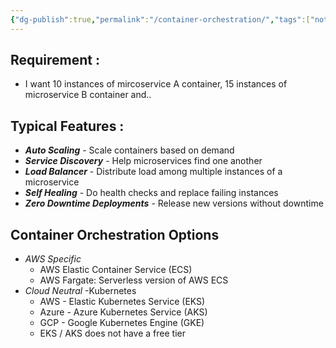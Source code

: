 ```yaml
---
{"dg-publish":true,"permalink":"/container-orchestration/","tags":["notes"],"created":"2024-07-12T08:17:29.241+05:30","updated":"2024-07-07T19:05:45.152+05:30"}
---
```



## Requirement :
- I want 10 instances of mircoservice A container, 15 instances of microservice B container and..
## Typical Features :
- ***Auto Scaling*** - Scale containers based on demand
- ***Service Discovery*** - Help microservices find one another
- ***Load Balancer*** - Distribute load among multiple instances of a microservice
- ***Self Healing*** - Do health checks and replace failing instances
- ***Zero Downtime Deployments*** - Release new versions without downtime

## Container Orchestration Options
- *AWS Specific*
	- AWS Elastic Container Service (ECS)
	- AWS Fargate: Serverless version of AWS ECS
- *Cloud Neutral* -Kubernetes
	- AWS - Elastic Kubernetes Service (EKS)
	- Azure - Azure Kubernetes Service (AKS)
	- GCP - Google Kubernetes Engine (GKE)
	- EKS / AKS does not have a free tier

<style> .container {font-family: sans-serif; text-align: center;} .button-wrapper button {z-index: 1;height: 40px; width: 100px; margin: 10px;padding: 5px;} .excalidraw .App-menu_top .buttonList { display: flex;} .excalidraw-wrapper { height: 800px; margin: 50px; position: relative;} :root[dir="ltr"] .excalidraw .layer-ui__wrapper .zen-mode-transition.App-menu_bottom--transition-left {transform: none;} </style><script src="https://cdn.jsdelivr.net/npm/react@17/umd/react.production.min.js"></script><script src="https://cdn.jsdelivr.net/npm/react-dom@17/umd/react-dom.production.min.js"></script><script type="text/javascript" src="https://cdn.jsdelivr.net/npm/@excalidraw/excalidraw@0/dist/excalidraw.production.min.js"></script><div id="Container_Orchestratorexcalidraw.md1"></div><script>(function(){const InitialData={"type":"excalidraw","version":2,"source":"https://github.com/zsviczian/obsidian-excalidraw-plugin/releases/tag/2.2.7","elements":[{"id":"dMAWj_3voGJfO-pzrHkuX","type":"rectangle","x":-305.5,"y":-239.9765625,"width":199,"height":70,"angle":0,"strokeColor":"#1e1e1e","backgroundColor":"transparent","fillStyle":"solid","strokeWidth":2,"strokeStyle":"solid","roughness":1,"opacity":100,"groupIds":[],"frameId":null,"index":"a0","roundness":{"type":3},"seed":1076217866,"version":42,"versionNonce":1112510934,"isDeleted":false,"boundElements":[{"type":"text","id":"7FWU5xR6"},{"id":"SkpD9Sj-p237n_H11hTZH","type":"arrow"}],"updated":1720359317092,"link":null,"locked":false},{"id":"7FWU5xR6","type":"text","x":-290.9599075317383,"y":-217.4765625,"width":169.91981506347656,"height":25,"angle":0,"strokeColor":"#1e1e1e","backgroundColor":"transparent","fillStyle":"solid","strokeWidth":2,"strokeStyle":"solid","roughness":1,"opacity":100,"groupIds":[],"frameId":null,"index":"a1","roundness":null,"seed":1888977494,"version":19,"versionNonce":284585494,"isDeleted":false,"boundElements":null,"updated":1720359244724,"link":null,"locked":false,"text":"Container Images","rawText":"Container Images","fontSize":20,"fontFamily":1,"textAlign":"center","verticalAlign":"middle","containerId":"dMAWj_3voGJfO-pzrHkuX","originalText":"Container Images","autoResize":true,"lineHeight":1.25},{"type":"rectangle","version":51,"versionNonce":1695958678,"index":"a2","isDeleted":false,"id":"ers-NTJ8aM7I-jh_N65mw","fillStyle":"solid","strokeWidth":2,"strokeStyle":"solid","roughness":1,"opacity":100,"angle":0,"x":21,"y":-240.9765625,"strokeColor":"#1e1e1e","backgroundColor":"transparent","width":199,"height":70,"seed":943087766,"groupIds":[],"frameId":null,"roundness":{"type":3},"boundElements":[{"type":"text","id":"rTCEmqqW"},{"id":"yaOptZygNk9TyOHplco92","type":"arrow"}],"updated":1720359320474,"link":null,"locked":false},{"type":"text","version":42,"versionNonce":2058052438,"index":"a3","isDeleted":false,"id":"rTCEmqqW","fillStyle":"solid","strokeWidth":2,"strokeStyle":"solid","roughness":1,"opacity":100,"angle":0,"x":57.09007263183594,"y":-218.4765625,"strokeColor":"#1e1e1e","backgroundColor":"transparent","width":126.81985473632812,"height":25,"seed":50978262,"groupIds":[],"frameId":null,"roundness":null,"boundElements":[],"updated":1720359251547,"link":null,"locked":false,"fontSize":20,"fontFamily":1,"text":"Configuration","rawText":"Configuration","textAlign":"center","verticalAlign":"middle","containerId":"ers-NTJ8aM7I-jh_N65mw","originalText":"Configuration","autoResize":true,"lineHeight":1.25},{"type":"rectangle","version":143,"versionNonce":2134246934,"index":"a4","isDeleted":false,"id":"rGf7NSpIG11BM5586vKfV","fillStyle":"solid","strokeWidth":2,"strokeStyle":"solid","roughness":1,"opacity":100,"angle":0,"x":-305,"y":-77.9765625,"strokeColor":"#1e1e1e","backgroundColor":"transparent","width":547,"height":48,"seed":312411606,"groupIds":[],"frameId":null,"roundness":{"type":3},"boundElements":[{"type":"text","id":"4lYnM9nt"},{"id":"SkpD9Sj-p237n_H11hTZH","type":"arrow"},{"id":"yaOptZygNk9TyOHplco92","type":"arrow"},{"id":"wRL63wUHmCwLxkzQRyePw","type":"arrow"}],"updated":1720359324842,"link":null,"locked":false},{"type":"text","version":169,"versionNonce":1083552586,"index":"a5","isDeleted":false,"id":"4lYnM9nt","fillStyle":"solid","strokeWidth":2,"strokeStyle":"solid","roughness":1,"opacity":100,"angle":0,"x":-146.62987518310547,"y":-66.4765625,"strokeColor":"#1e1e1e","backgroundColor":"transparent","width":230.25975036621094,"height":25,"seed":1806424854,"groupIds":[],"frameId":null,"roundness":null,"boundElements":[],"updated":1720359273998,"link":null,"locked":false,"fontSize":20,"fontFamily":1,"text":"Container Orchestrator","rawText":"Container Orchestrator","textAlign":"center","verticalAlign":"middle","containerId":"rGf7NSpIG11BM5586vKfV","originalText":"Container Orchestrator","autoResize":true,"lineHeight":1.25},{"type":"rectangle","version":208,"versionNonce":1893797526,"index":"a6","isDeleted":false,"id":"-mSuzkt44i6Gj8-Yzojh6","fillStyle":"solid","strokeWidth":2,"strokeStyle":"solid","roughness":1,"opacity":100,"angle":0,"x":-270,"y":46.0234375,"strokeColor":"#1e1e1e","backgroundColor":"transparent","width":489,"height":42,"seed":951214294,"groupIds":[],"frameId":null,"roundness":{"type":3},"boundElements":[{"type":"text","id":"PcaQUkkW"},{"id":"wRL63wUHmCwLxkzQRyePw","type":"arrow"},{"id":"9_KUECT5s9Bh0ndktzGtu","type":"arrow"},{"id":"SlXOLHjt8jw4t6GVh4W09","type":"arrow"},{"id":"y2_lMm1MKq2qXiwNjfNKD","type":"arrow"}],"updated":1720359337402,"link":null,"locked":false},{"type":"text","version":241,"versionNonce":43447690,"index":"a7","isDeleted":false,"id":"PcaQUkkW","fillStyle":"solid","strokeWidth":2,"strokeStyle":"solid","roughness":1,"opacity":100,"angle":0,"x":-61.09996032714844,"y":54.5234375,"strokeColor":"#1e1e1e","backgroundColor":"transparent","width":71.19992065429688,"height":25,"seed":1285281302,"groupIds":[],"frameId":null,"roundness":null,"boundElements":[],"updated":1720359284429,"link":null,"locked":false,"fontSize":20,"fontFamily":1,"text":"Cluster","rawText":"Cluster","textAlign":"center","verticalAlign":"middle","containerId":"-mSuzkt44i6Gj8-Yzojh6","originalText":"Cluster","autoResize":true,"lineHeight":1.25},{"type":"rectangle","version":89,"versionNonce":103787158,"index":"a8","isDeleted":false,"id":"XJGJ0p_48Ho9FXRrdbtC8","fillStyle":"solid","strokeWidth":2,"strokeStyle":"solid","roughness":1,"opacity":100,"angle":0,"x":-330,"y":206.0234375,"strokeColor":"#1e1e1e","backgroundColor":"transparent","width":197,"height":47,"seed":1603709386,"groupIds":[],"frameId":null,"roundness":{"type":3},"boundElements":[{"type":"text","id":"iqHvwLGe"},{"id":"9_KUECT5s9Bh0ndktzGtu","type":"arrow"}],"updated":1720359329969,"link":null,"locked":false},{"type":"text","version":83,"versionNonce":1521293654,"index":"a9","isDeleted":false,"id":"iqHvwLGe","fillStyle":"solid","strokeWidth":2,"strokeStyle":"solid","roughness":1,"opacity":100,"angle":0,"x":-307.34991455078125,"y":217.0234375,"strokeColor":"#1e1e1e","backgroundColor":"transparent","width":151.6998291015625,"height":25,"seed":2138235018,"groupIds":[],"frameId":null,"roundness":null,"boundElements":[],"updated":1720359296420,"link":null,"locked":false,"fontSize":20,"fontFamily":1,"text":"Virtual Server 1","rawText":"Virtual Server 1","textAlign":"center","verticalAlign":"middle","containerId":"XJGJ0p_48Ho9FXRrdbtC8","originalText":"Virtual Server 1","autoResize":true,"lineHeight":1.25},{"type":"rectangle","version":115,"versionNonce":193703702,"index":"aA","isDeleted":false,"id":"9cGLcoCZYrO1viaSQuBsj","fillStyle":"solid","strokeWidth":2,"strokeStyle":"solid","roughness":1,"opacity":100,"angle":0,"x":-104,"y":205.5234375,"strokeColor":"#1e1e1e","backgroundColor":"transparent","width":201.00000000000003,"height":44.00000000000001,"seed":504861834,"groupIds":[],"frameId":null,"roundness":{"type":3},"boundElements":[{"type":"text","id":"NQJRBDse"},{"id":"SlXOLHjt8jw4t6GVh4W09","type":"arrow"}],"updated":1720359333528,"link":null,"locked":false},{"type":"text","version":113,"versionNonce":751143894,"index":"aB","isDeleted":false,"id":"NQJRBDse","fillStyle":"solid","strokeWidth":2,"strokeStyle":"solid","roughness":1,"opacity":100,"angle":0,"x":-83.75991058349608,"y":215.0234375,"strokeColor":"#1e1e1e","backgroundColor":"transparent","width":160.5198211669922,"height":25,"seed":2080928586,"groupIds":[],"frameId":null,"roundness":null,"boundElements":[],"updated":1720359307421,"link":null,"locked":false,"fontSize":20,"fontFamily":1,"text":"Virtual Server 2","rawText":"Virtual Server 2","textAlign":"center","verticalAlign":"middle","containerId":"9cGLcoCZYrO1viaSQuBsj","originalText":"Virtual Server 2","autoResize":true,"lineHeight":1.25},{"type":"rectangle","version":92,"versionNonce":223535382,"index":"aC","isDeleted":false,"id":"W-IVHfVx5448SQcc8RedT","fillStyle":"solid","strokeWidth":2,"strokeStyle":"solid","roughness":1,"opacity":100,"angle":0,"x":126,"y":203.5234375,"strokeColor":"#1e1e1e","backgroundColor":"transparent","width":197,"height":47,"seed":1213693514,"groupIds":[],"frameId":null,"roundness":{"type":3},"boundElements":[{"type":"text","id":"peEhX2eY"},{"id":"y2_lMm1MKq2qXiwNjfNKD","type":"arrow"}],"updated":1720359337402,"link":null,"locked":false},{"type":"text","version":89,"versionNonce":1346853014,"index":"aD","isDeleted":false,"id":"peEhX2eY","fillStyle":"solid","strokeWidth":2,"strokeStyle":"solid","roughness":1,"opacity":100,"angle":0,"x":144.5500946044922,"y":214.5234375,"strokeColor":"#1e1e1e","backgroundColor":"transparent","width":159.89981079101562,"height":25,"seed":841295114,"groupIds":[],"frameId":null,"roundness":null,"boundElements":[],"updated":1720359310915,"link":null,"locked":false,"fontSize":20,"fontFamily":1,"text":"Virtual Server 3","rawText":"Virtual Server 3","textAlign":"center","verticalAlign":"middle","containerId":"W-IVHfVx5448SQcc8RedT","originalText":"Virtual Server 3","autoResize":true,"lineHeight":1.25},{"id":"SkpD9Sj-p237n_H11hTZH","type":"arrow","x":-204.5,"y":-154.9765625,"width":81,"height":64,"angle":0,"strokeColor":"#1e1e1e","backgroundColor":"transparent","fillStyle":"solid","strokeWidth":2,"strokeStyle":"solid","roughness":1,"opacity":100,"groupIds":[],"frameId":null,"index":"aE","roundness":{"type":2},"seed":1580979670,"version":50,"versionNonce":1835722518,"isDeleted":false,"boundElements":null,"updated":1720359317093,"link":null,"locked":false,"points":[[0,0],[81,64]],"lastCommittedPoint":null,"startBinding":{"elementId":"dMAWj_3voGJfO-pzrHkuX","focus":0.42964250787786595,"gap":15},"endBinding":{"elementId":"rGf7NSpIG11BM5586vKfV","focus":-0.14865281777046485,"gap":13},"startArrowhead":null,"endArrowhead":"arrow"},{"id":"yaOptZygNk9TyOHplco92","type":"arrow","x":117.5,"y":-158.9765625,"width":86,"height":70,"angle":0,"strokeColor":"#1e1e1e","backgroundColor":"transparent","fillStyle":"solid","strokeWidth":2,"strokeStyle":"solid","roughness":1,"opacity":100,"groupIds":[],"frameId":null,"index":"aF","roundness":{"type":2},"seed":1520474518,"version":38,"versionNonce":385680342,"isDeleted":false,"boundElements":null,"updated":1720359320474,"link":null,"locked":false,"points":[[0,0],[-86,70]],"lastCommittedPoint":null,"startBinding":{"elementId":"ers-NTJ8aM7I-jh_N65mw","focus":-0.38416040100250626,"gap":12},"endBinding":{"elementId":"rGf7NSpIG11BM5586vKfV","focus":0.06600971285774906,"gap":11},"startArrowhead":null,"endArrowhead":"arrow"},{"id":"wRL63wUHmCwLxkzQRyePw","type":"arrow","x":-31.5,"y":-14.9765625,"width":1,"height":50,"angle":0,"strokeColor":"#1e1e1e","backgroundColor":"transparent","fillStyle":"solid","strokeWidth":2,"strokeStyle":"solid","roughness":1,"opacity":100,"groupIds":[],"frameId":null,"index":"aG","roundness":{"type":2},"seed":1986168406,"version":37,"versionNonce":1710805846,"isDeleted":false,"boundElements":null,"updated":1720359324843,"link":null,"locked":false,"points":[[0,0],[1,50]],"lastCommittedPoint":null,"startBinding":{"elementId":"rGf7NSpIG11BM5586vKfV","focus":0.002846923133075407,"gap":15},"endBinding":{"elementId":"-mSuzkt44i6Gj8-Yzojh6","focus":-0.017801731177527355,"gap":11},"startArrowhead":null,"endArrowhead":"arrow"},{"id":"9_KUECT5s9Bh0ndktzGtu","type":"arrow","x":-103.5,"y":98.0234375,"width":109,"height":97,"angle":0,"strokeColor":"#1e1e1e","backgroundColor":"transparent","fillStyle":"solid","strokeWidth":2,"strokeStyle":"solid","roughness":1,"opacity":100,"groupIds":[],"frameId":null,"index":"aH","roundness":{"type":2},"seed":1028683222,"version":39,"versionNonce":1229374806,"isDeleted":false,"boundElements":null,"updated":1720359329969,"link":null,"locked":false,"points":[[0,0],[-109,97]],"lastCommittedPoint":null,"startBinding":{"elementId":"-mSuzkt44i6Gj8-Yzojh6","focus":0.16100440291476803,"gap":10},"endBinding":{"elementId":"XJGJ0p_48Ho9FXRrdbtC8","focus":-0.1582618025751073,"gap":11},"startArrowhead":null,"endArrowhead":"arrow"},{"id":"SlXOLHjt8jw4t6GVh4W09","type":"arrow","x":-25.5,"y":101.0234375,"width":4,"height":92,"angle":0,"strokeColor":"#1e1e1e","backgroundColor":"transparent","fillStyle":"solid","strokeWidth":2,"strokeStyle":"solid","roughness":1,"opacity":100,"groupIds":[],"frameId":null,"index":"aI","roundness":{"type":2},"seed":390719446,"version":41,"versionNonce":115956182,"isDeleted":false,"boundElements":null,"updated":1720359333528,"link":null,"locked":false,"points":[[0,0],[4,92]],"lastCommittedPoint":null,"startBinding":{"elementId":"-mSuzkt44i6Gj8-Yzojh6","focus":0.006023562760209053,"gap":13},"endBinding":{"elementId":"9cGLcoCZYrO1viaSQuBsj","focus":-0.16263124062566972,"gap":12.5},"startArrowhead":null,"endArrowhead":"arrow"},{"id":"y2_lMm1MKq2qXiwNjfNKD","type":"arrow","x":102.5,"y":100.0234375,"width":101,"height":89,"angle":0,"strokeColor":"#1e1e1e","backgroundColor":"transparent","fillStyle":"solid","strokeWidth":2,"strokeStyle":"solid","roughness":1,"opacity":100,"groupIds":[],"frameId":null,"index":"aJ","roundness":{"type":2},"seed":196172886,"version":43,"versionNonce":57178442,"isDeleted":false,"boundElements":null,"updated":1720359361446,"link":null,"locked":false,"points":[[0,0],[101,89]],"lastCommittedPoint":null,"startBinding":{"elementId":"-mSuzkt44i6Gj8-Yzojh6","focus":-0.3374578648744845,"gap":12},"endBinding":{"elementId":"W-IVHfVx5448SQcc8RedT","focus":0.17675044883303412,"gap":14.5},"startArrowhead":null,"endArrowhead":"arrow"}],"appState":{"theme":"dark","viewBackgroundColor":"#ffffff","currentItemStrokeColor":"#1e1e1e","currentItemBackgroundColor":"transparent","currentItemFillStyle":"solid","currentItemStrokeWidth":2,"currentItemStrokeStyle":"solid","currentItemRoughness":1,"currentItemOpacity":100,"currentItemFontFamily":1,"currentItemFontSize":20,"currentItemTextAlign":"left","currentItemStartArrowhead":null,"currentItemEndArrowhead":"arrow","scrollX":463.5,"scrollY":472.0234375,"zoom":{"value":1},"currentItemRoundness":"round","gridSize":null,"gridColor":{"Bold":"#C9C9C9FF","Regular":"#EDEDEDFF"},"currentStrokeOptions":null,"previousGridSize":null,"frameRendering":{"enabled":true,"clip":true,"name":true,"outline":true},"objectsSnapModeEnabled":false},"files":{}};InitialData.scrollToContent=true;App=()=>{const e=React.useRef(null),t=React.useRef(null),[n,i]=React.useState({width:void 0,height:void 0});return React.useEffect(()=>{i({width:t.current.getBoundingClientRect().width,height:t.current.getBoundingClientRect().height});const e=()=>{i({width:t.current.getBoundingClientRect().width,height:t.current.getBoundingClientRect().height})};return window.addEventListener("resize",e),()=>window.removeEventListener("resize",e)},[t]),React.createElement(React.Fragment,null,React.createElement("div",{className:"excalidraw-wrapper",ref:t},React.createElement(ExcalidrawLib.Excalidraw,{ref:e,width:n.width,height:n.height,initialData:InitialData,viewModeEnabled:!0,zenModeEnabled:!0,gridModeEnabled:!1})))},excalidrawWrapper=document.getElementById("Container_Orchestratorexcalidraw.md1");ReactDOM.render(React.createElement(App),excalidrawWrapper);})();</script>
